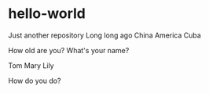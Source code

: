 # hello-world
Just another repository
Long long ago
China America Cuba

How old are you?
What's your name?

Tom Mary Lily

How do you do?

